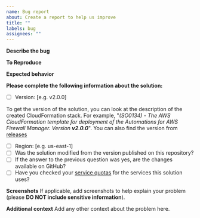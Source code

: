 ```yaml
---
name: Bug report
about: Create a report to help us improve
title: ""
labels: bug
assignees: ""
---
```


**Describe the bug**

<!--- A clear and concise description of what the bug is -->

**To Reproduce**

<!--- Steps to reproduce the behavior -->

**Expected behavior**

<!--- A clear and concise description of what you expected to happen -->

**Please complete the following information about the solution:**

- [ ] Version: [e.g. v2.0.0]

To get the version of the solution, you can look at the description of the created CloudFormation stack. For example, "_(SO0134) - The AWS CloudFormation template for deployment of the Automations for AWS Firewall Manager. Version **v2.0.0**_". You can also find the version from [releases](https://github.com/aws-solutions/aws-firewall-manager-automations-for-aws-organizations/releases)

- [ ] Region: [e.g. us-east-1]
- [ ] Was the solution modified from the version published on this repository?
- [ ] If the answer to the previous question was yes, are the changes available on GitHub?
- [ ] Have you checked your [service quotas](https://docs.aws.amazon.com/general/latest/gr/aws_service_limits.html) for the services this solution uses?

**Screenshots**
If applicable, add screenshots to help explain your problem (please **DO NOT include sensitive information**).

**Additional context**
Add any other context about the problem here.

